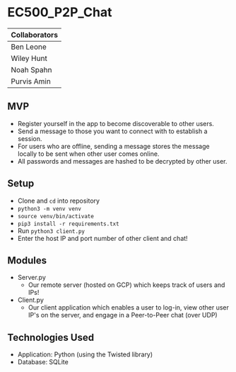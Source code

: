 # EC500_P2P_Chat

| Collaborators               |
| --------------------------- |
| Ben Leone                   |
| Wiley Hunt                  |
| Noah Spahn                  |
| Purvis Amin                 |


## MVP

- Register yourself in the app to become discoverable to other users.
- Send a message to those you want to connect with to establish a session.
- For users who are offline, sending a message stores the message locally to be sent when other user comes online.
- All passwords and messages are hashed to be decrypted by other user.

## Setup

- Clone and `cd` into repository
- `python3 -m venv venv`
- `source venv/bin/activate`
- `pip3 install -r requirements.txt`
- Run `python3 client.py` 
- Enter the host IP and port number of other client and chat!

## Modules

- Server.py
    - Our remote server (hosted on GCP) which keeps track of users and IPs!
- Client.py
    - Our client application which enables a user to log-in, view other user IP's on the server, and engage in a Peer-to-Peer chat (over UDP)

## Technologies Used

- Application: Python (using the Twisted library)
- Database: SQLite
